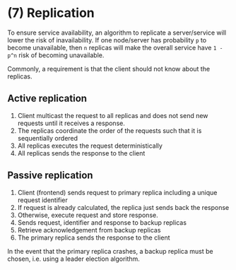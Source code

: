 # (7) Replication

To ensure service availability, an algorithm to replicate a server/service will lower the risk of inavailability. If one node/server has probability `p` to become unavailable, then `n` replicas will make the overall service have `1 - p^n` risk of becoming unavailable.

Commonly, a requirement is that the client should not know about the replicas.

## Active replication

1. Client multicast the request to all replicas and does not send new requests until it receives a response.
1. The replicas coordinate the order of the requests such that it is sequentially ordered
1. All replicas executes the request deterministically
1. All replicas sends the response to the client

## Passive replication

1. Client (frontend) sends request to primary replica including a unique request identifier
1. If request is already calculated, the replica just sends back the response
1. Otherwise, execute request and store response.
1. Sends request, identifier and response to backup replicas
1. Retrieve acknowledgement from backup replicas
1. The primary replica sends the response to the client

In the event that the primary replica crashes, a backup replica must be chosen, i.e. using a leader election algorithm.
